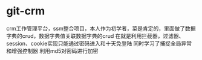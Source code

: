 # git-crm
crm工作管理平台，ssm整合项目，本人作为初学者，菜是肯定的，里面做了数据字典的crud，数据字典值关联数据字典的crud
在就是利用拦截器，过滤器、session、cookie实现只能通过密码进入和十天免登陆
同时学习了捕捉全局异常和增强控制器
利用md5对密码进行加密
